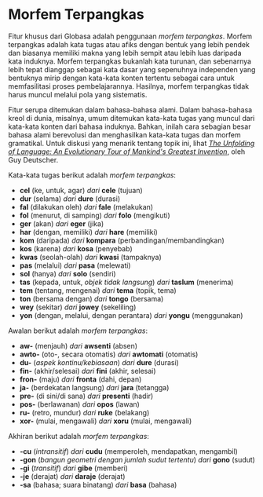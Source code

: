 <h1>Morfem Terpangkas</h1>
<p>
</p>
<p>Fitur khusus dari Globasa adalah penggunaan <em>morfem terpangkas</em>. Morfem terpangkas adalah kata tugas atau
	afiks dengan bentuk yang lebih pendek dan biasanya memiliki makna yang lebih sempit atau lebih luas daripada kata
	induknya. Morfem terpangkas bukanlah kata turunan, dan sebenarnya lebih tepat dianggap sebagai kata dasar yang
	sepenuhnya independen yang bentuknya mirip dengan kata-kata konten tertentu sebagai cara untuk memfasilitasi proses
	pembelajarannya. Hasilnya, morfem terpangkas tidak harus muncul melalui pola yang sistematis.</p>
<p>Fitur serupa ditemukan dalam bahasa-bahasa alami. Dalam bahasa-bahasa kreol di dunia, misalnya, umum ditemukan
	kata-kata tugas yang muncul dari kata-kata konten dari bahasa induknya. Bahkan, inilah cara sebagian besar bahasa
	alami berevolusi dan menghasilkan kata-kata tugas dan morfem gramatikal. Untuk diskusi yang menarik tentang topik
	ini, lihat <a
		href="https://www.amazon.com/Unfolding-Language-Evolutionary-Mankinds-Invention/dp/0805080120/ref=sr_1_1"><em>The
			Unfolding of Language: An Evolutionary Tour of Mankind's Greatest Invention</em></a>, oleh Guy Deutscher.
</p>
<p>Kata-kata tugas berikut adalah <em>morfem terpangkas</em>:</p>
<ul>
	<li><strong>cel</strong> (ke, untuk, agar) <em>dari</em> <strong>cele</strong> (tujuan)</li>
	<li><strong>dur</strong> (selama) <em>dari</em> <strong>dure</strong> (durasi)</li>
	<li><strong>fal</strong> (dilakukan oleh) <em>dari</em> <strong>fale</strong> (melakukan)</li>
	<li><strong>fol</strong> (menurut, di samping) <em>dari</em> <strong>folo</strong> (mengikuti)</li>
	<li><strong>ger</strong> (akan) <em>dari</em> <strong>eger</strong> (jika)</li>
	<li><strong>har</strong> (dengan, memiliki) <em>dari</em> <strong>hare</strong> (memiliki)</li>
	<li><strong>kom</strong> (daripada) <em>dari</em> <strong>kompara</strong> (perbandingan/membandingkan)</li>
	<li><strong>kos</strong> (karena) <em>dari</em> <strong>kosa</strong> (penyebab)</li>
	<li><strong>kwas</strong> (seolah-olah) <em>dari</em> <strong>kwasi</strong> (tampaknya)</li>
	<li><strong>pas</strong> (melalui) <em>dari</em> <strong>pasa</strong> (melewati)</li>
	<li><strong>sol</strong> (hanya) <em>dari</em> <strong>solo</strong> (sendiri)</li>
	<li><strong>tas</strong> (kepada, untuk, <em>objek tidak langsung</em>) <em>dari</em> <strong>taslum</strong>
		(menerima)</li>
	<li><strong>tem</strong> (tentang, mengenai) <em>dari</em> <strong>tema</strong> (topik, tema)</li>
	<li><strong>ton</strong> (bersama dengan) <em>dari</em> <strong>tongo</strong> (bersama)</li>
	<li><strong>wey</strong> (sekitar) <em>dari</em> <strong>jowey</strong> (sekeliling)</li>
	<li><strong>yon</strong> (dengan, melalui, dengan perantara) <em>dari</em> <strong>yongu</strong> (menggunakan)</li>
</ul>
<p>Awalan berikut adalah <em>morfem terpangkas</em>:</p>
<ul>
	<li><strong>aw-</strong> (menjauh) <em>dari</em> <strong>awsenti</strong> (absen)</li>
	<li><strong>awto-</strong> (oto-, secara otomatis) <em>dari</em> <strong>awtomati</strong> (otomatis)</li>
	<li><strong>du-</strong> (<em>aspek kontinu/kebiasaan</em>) <em>dari</em> <strong>dure</strong> (durasi)</li>
	<li><strong>fin-</strong> (akhir/selesai) <em>dari</em> <strong>fini</strong> (akhir, selesai)</li>
	<li><strong>fron-</strong> (maju) <em>dari</em> <strong>fronta</strong> (dahi, depan)</li>
	<li><strong>ja-</strong> (berdekatan langsung) <em>dari</em> <strong>jara</strong> (tetangga)</li>
	<li><strong>pre-</strong> (di sini/di sana) <em>dari</em> <strong>presenti</strong> (hadir)</li>
	<li><strong>pos-</strong> (berlawanan) <em>dari</em> <strong>opos</strong> (lawan)</li>
	<li><strong>ru-</strong> (retro, mundur) <em>dari</em> <strong>ruke</strong> (belakang)</li>
	<li><strong>xor-</strong> (mulai, mengawali) <em>dari</em> <strong>xoru</strong> (mulai, mengawali)</li>
</ul>
<p>Akhiran berikut adalah <em>morfem terpangkas</em>:</p>
<ul>
	<li><strong>-cu</strong> (<em>intransitif</em>) <em>dari</em> <strong>cudu</strong> (memperoleh, mendapatkan,
		mengambil) </li>
	<li><strong>-gon</strong> (<em>bangun geometri dengan jumlah sudut tertentu</em>) <em>dari</em>
		<strong>gono</strong> (sudut)
	</li>
	<li><strong>-gi</strong> (<em>transitif</em>) <em>dari</em> <strong>gibe</strong> (memberi)</li>
	<li><strong>-je</strong> (derajat) <em>dari</em> <strong>daraje</strong> (derajat)</li>
	<li><strong>-sa</strong> (bahasa; suara binatang) <em>dari</em> <strong>basa</strong> (bahasa)</li>
</ul>
<p></p>
